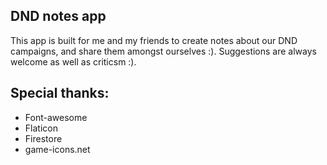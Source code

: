 ## DND notes app

This app is built for me and my friends to create notes about our DND campaigns, and share them amongst ourselves :).
Suggestions are always welcome as well as criticsm :).

## Special thanks:

- Font-awesome
- Flaticon
- Firestore
- game-icons.net
